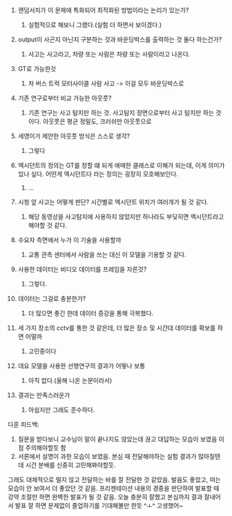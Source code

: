 1. 랜덤서치가 이 문제에 특화되어 최적화된 방법이라는 논리가 있는가?
	1. 실험적으로 해보니 그랬다.(실험 더 하면서 보이겠다.)

2. output이 사곤지 아닌지 구분하는 것과 바운딩박스를 출력하는 것 둘다 하는건가?
	1. 사고는 사고라고, 차량 또는 사람은 차량 또는 사람이라고 나온다.
3. GT로 가능한것
	1. 차 버스 트럭 모터사이클 사람 사고 -> 이걸 모두 바운딩박스로
4. 기존 연구로부터 비교 가능한 아웃풋?
	1. 기존 연구는 사고 탐지만 하는 것. 사고탐지 장면으로부터 사고 탐지만 하는 것이다. 아웃풋은 평균 정밀도, 크러쉬만 아웃풋으로
5. 세영이가 제안한 아웃풋 방식은 스스로 생각?
	1. 그렇다
6. 엑시던트의 정의는 GT를 정할 떄 되게 애매한 클래스로 이해가 되는데, 이게 의미가 있나 싶다. 어떤게 엑시던트다 라는 정의는 굉장히 모호해보인다. 
	1. ...
8. 시청 앞 사고는 어떻게 판단? 시간별로 엑시던트 위치가 여러개가 될 것 같다.
	1. 해당 동영상을 사고탐지에 사용하지 않았지만 하나라도 부딪히면 엑시던트라고 해야할 것 같다.
9. 수요자 측면에서 누가 이 기술을 사용할까
	1. 교통 관측 센터에서 사람을 쓰는 대신 이 모델을 기용할 것 같다.
10. 사용한 데이터는 비디오 데이터를 프레임을 자른것?
	1. 그렇다.
11. 데이터는 그걸로 충분한가?
	1. 더 많으면 좋긴 한데 데이터 증강을 통해 극복했다.
12. 세 가지 장소의 cctv를 통한 것 같은데, 더 많은 장소 및 시간대 데이터를 확보를 하면 어떨까
	1. 고민중이다
13. 데요 모델을 사용한 선행연구의 결과가 어떻나 보통
	1. 아직 없다.(올해 나온 논문이라서)
14. 결과는 만족스러운가
	1. 아쉽지만 그래도 준수하다.

다훈 피드백: 
1. 질문을 받다보니 교수님이 말이 끝나지도 않았는데 끊고 대답하는 모습이 보였음 이 점 주의해야할듯 함
2. 서론에서 설명이 과한 모습이 보였음. 본심 때 전달해야하는 실험 결과가 많아질텐데 시간 분배를 신중히 고민해봐야할듯.

그래도 대체적으로 떨지 않고 전달하는 바를 잘 전달한 것 같았음. 발음도 좋았고, 떠는 모습이 안 보여서 더 좋았던 것 같음. 프리젠테이션 내용의 경중을 판단하여 발표할 때 강약 조절만 하면 완벽한 발표가 될 것 같음. 오늘 충분히 잘했고 본심까지 결과 잘내어서 발표 잘 하면 문제없이 졸업하기를 기대해볼만 한듯 ^ㅗ^ 고생했어~